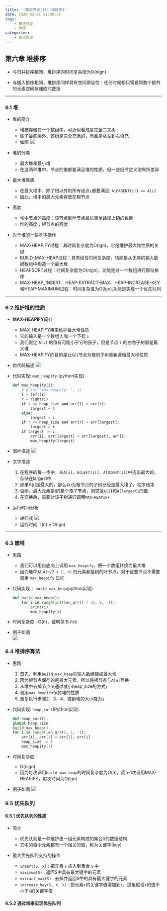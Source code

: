 ```yaml
---
title: '[算法导论][6][堆排序]'
date: 2020-02-01 21:00:45
tags:
    - 算法导论
    - 排序
categories:
    - 算法导论
---
```


## 第六章 堆排序

- 与归并排序相同，堆排序的时间复杂度为O(nlgn)

- 与插入排序相同，堆排序同样具有空间原址性：任何时候都只需要常数个额外的元素空间存储临时数据
---
### 6.1 堆

- 堆的简介
    - 堆被存储在一个数组中，可近似看成是完全二叉树
    - 除了最底层外，该树是完全充满的，而且是从左到右填充
    - 如图
    ![](算法导论-6-堆排序/堆.PNG)

- 堆的分类
    - 最大堆和最小堆
    - 在这两种堆中，节点的值都要满足堆的性质，但一些细节定义则有所差异

- 最大堆性质
    - 在最大堆中，除了根以外的所有结点`i`都要满足: `A[PARENT(i)] >= A[i]`
    - 因此，堆中的最大元素存放在根节点

- 高度
    - 堆中节点的高度：该节点到叶节点最长简单路径上**边**的数目
    - 堆的高度：根节点的高度

- 对于堆的一些基本操作
    - MAX-HEAPIFY过程：其时间复杂度为O(lgn)，它是维护最大堆性质的关键
    - BUILD-MAX-HEAP过程：具有线性时间复杂度，功能是从无序的输入数据数组中构造一个最大堆
    - HEAPSORT过程：时间复杂度为O(nlgn)，功能是对一个数组进行原址排序
    - MAX-HEAP_INSERT、HEAP-EXTRACT-MAX、HEAP-INCREASE-KEY和HEAP-MAXIMUM过程：时间复杂度为O(lgn),功能是实现一个优先队列

---

### 6.2 维护堆的性质

- **MAX-HEAPIFY**简介
    - MAX-HEAPIFY用来维护最大堆性质
    - 它的输入是一个数组 `A` 和一个下标 `i`
    - 我们假定 `A[i]` 的值有可能小于它的孩子，但是节点 `i` 的左右子树都是最大堆
    - MAX-HEAPIFY的目的是让以`i`节点为根的子树重新遵循最大堆性质

- 伪代码描述
    ![](算法导论-6-堆排序/MAXHEAPIFY.PNG)

- 代码实现: `max_heapify` (python实现)
    ````py
    def max_heapify(i):
        # print("max_heapify: ", i)
        l = left(i)
        r = right(i)
        if l <= heap_size and arr[l] > arr[i]:
            largest = l
        else:
            largest = i
        if r <= heap_size and arr[r] > arr[largest]:
            largest = r
        if largest != i:
            arr[i], arr[largest] = arr[largest], arr[i]
            max_heapify(largest)
    ````

- 图片描述
    ![](算法导论-6-堆排序/MAXHEAPIFYIMG.PNG)

- 文字描述
    1. 在程序的每一步中，从`A[i]`、`A[LEFT(i)]`、`A[RIGHT(i)]`中选出最大的，存储在largest中
    2. 如果A[i]是最大的，那么以i为根节点的子树已经是最大堆了，程序结束
    3. 否则，最大元素是i的某个孩子节点，则交换`A[i]`和`A[largest]`的值
    4. 在交换后，需要对该子树递归调用`MAX-HEAPIFY`

- 运行时间分析
    - 递归式
    ![](算法导论-6-堆排序/MAXHEAPIFYRECUR.PNG)
    - 运行时间:T(n) = O(lgn)

---

### 6.3 建堆

- 思路
    - 我们可以用自底向上调用 `max_heapify`，把一个数组转换为最大堆
    - 因为堆中从 `A(n/2 + 1, n)` 的元素都是树的叶节点，对于这些节点不需要调用 `max_heapify` 过程

- 代码实现： `build_max_heap`(python实现)
    ````py
    def build_max_heap():
        for i in range(int(len_arr() / 2), 0, -1):
            print(i)
            max_heapify(i)
    ````

- 时间复杂度 : O(n)，证明见书 `P88`

- 例子如图  
![](算法导论-6-堆排序/BUILDMAXHEAPDEMO.PNG)

### 6.4 堆排序算法

- 思路 
    1. 首先，利用`build_max_heap`将输入数组建成最大堆
    2. 因为根节点保存的是最大元素，所以将根节点与`A[n]`互换
    3. 从堆中去掉节点n(通过减小heap_size的方式)
    4. 调用`max_heapify`保持堆的性质
    5. 重复执行步骤2，3，4，直到堆的大小降为`1`

- 代码实现: `heap_sort`(Python实现)
    ````py
    def heap_sort():
    global heap_size
    build_max_heap()
    for i in range(len_arr(), 1, -1):
        arr[i], arr[1] = arr[1], arr[i]
        heap_size -= 1
        max_heapify(1)
    ````

- 时间复杂度
    - O(nlgn)
    - 因为每次调用`build_max_heap`的时间复杂度为O(n)，而n-1次调用MAX-HEAPIFY，每次时间为O(lgn)

- 例子如图
![](算法导论-6-堆排序/HEAPSORTDEMO.PNG)

### 6.5 优先队列

#### 6.5.1 优先队列的性质

- 简介
    - 优先队列是一种维护由一组元素构成的集合S的数据结构
    - 其中的每个元素都有一个相关的值，称为关键字(key)

- 最大优先队列支持的操作
    - `insert(S, x)` : 把元素 `x` 插入到集合 `S` 中
    - `maximum(S)` : 返回S中具有最大键字的元素
    - `extract_max(S)` : 去掉并返回S中的具有最大键字的元素
    - `increase_key(S, x, k)` : 把元素`x`的关键字值增加到`k`，这里假设`k`的值不小于`x`的关键字值

#### 6.5.2 通过堆来实现优先队列


